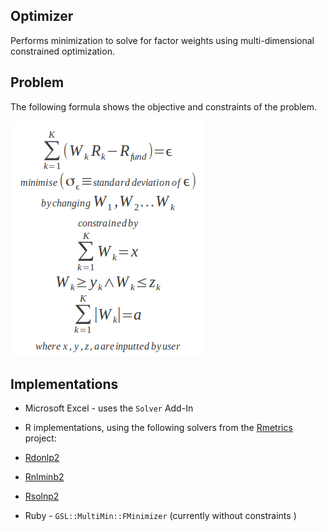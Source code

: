 ## Optimizer
Performs minimization to solve for factor weights using multi-dimensional constrained optimization.

## Problem
The following formula shows the objective and constraints of the problem.

![Formula](https://github.com/virtualstaticvoid/optimizer/raw/master/doc/formula.png)

## Implementations

* Microsoft Excel - uses the `Solver` Add-In

* R implementations, using the following solvers from the [Rmetrics](https://r-forge.r-project.org/projects/rmetrics) project:
 * [Rdonlp2](https://r-forge.r-project.org/scm/viewvc.php/pkg/Rdonlp2/?root=rmetrics)
 * [Rnlminb2](https://r-forge.r-project.org/scm/viewvc.php/pkg/Rnlminb2/?root=rmetrics)
 * [Rsolnp2](https://r-forge.r-project.org/scm/viewvc.php/pkg/Rsolnp2/?root=rmetrics)

* Ruby - `GSL::MultiMin::FMinimizer` (currently without constraints )

